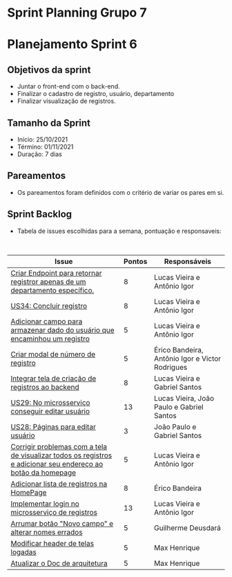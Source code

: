 # Sprint Planning Grupo 7

# Planejamento Sprint 6

## Objetivos da sprint

- Juntar o front-end com o back-end.
- Finalizar o cadastro de registro, usuário, departamento
- Finalizar visualização de registros.

## Tamanho da Sprint

- Início: 25/10/2021
- Término: 01/11/2021
- Duração: 7 dias

## Pareamentos

- Os pareamentos foram definidos com o critério de variar os pares em si.

## Sprint Backlog

- Tabela de issues escolhidas para a semana, pontuação e responsaveis:

<br>

| Issue                                                                                                                                                                    | Pontos | Responsáveis                                    |
| ------------------------------------------------------------------------------------------------------------------------------------------------------------------------ | ------ | ----------------------------------------------- |
| [Criar Endpoint para retornar registror apenas de um departamento específico.](https://github.com/fga-eps-mds/2021.1-Oraculo/issues/115)                                 | 8      | Lucas Vieira e Antônio Igor                     |
| [US34: Concluir registro](https://github.com/fga-eps-mds/2021.1-Oraculo/issues/88)                                                                                       | 8      | Lucas Vieira e Antônio Igor                     |
| [Adicionar campo para armazenar dado do usuário que encaminhou um registro](https://github.com/fga-eps-mds/2021.1-Oraculo/issues/109)                                    | 5      | Lucas Vieira e Antônio Igor                     |
| [Criar modal de número de registro](https://github.com/fga-eps-mds/2021.1-Oraculo/issues/119)                                                                            | 5      | Érico Bandeira, Antônio Igor e Victor Rodrigues |
| [Integrar tela de criação de registros ao backend](https://github.com/fga-eps-mds/2021.1-Oraculo/issues/111)                                                             | 8      | Lucas Vieira e Gabriel Santos                   |
| [US29: No microsserviço conseguir editar usuário](https://github.com/fga-eps-mds/2021.1-Oraculo/issues/79)                                                               | 13     | Lucas Vieira, João Paulo e Gabriel Santos       |
| [US28: Páginas para editar usuário](https://github.com/fga-eps-mds/2021.1-Oraculo/issues/78)                                                                             | 3      | João Paulo e Gabriel Santos                     |
| [Corrigir problemas com a tela de visualizar todos os registros e adicionar seu endereço ao botão da homepage](https://github.com/fga-eps-mds/2021.1-Oraculo/issues/118) | 5      | Lucas Vieira e Antônio Igor                     |
| [Adicionar lista de registros na HomePage](https://github.com/fga-eps-mds/2021.1-Oraculo/issues/116)                                                                     | 8      | Érico Bandeira                                  |
| [Implementar login no microsserviço de registros](https://github.com/fga-eps-mds/2021.1-Oraculo/issues/105)                                                              | 13     | Lucas Vieira e Antônio Igor                     |
| [Arrumar botão "Novo campo" e alterar nomes errados](https://github.com/fga-eps-mds/2021.1-Oraculo/issues/124)                                                           | 5      | Guilherme Deusdará                              |
| [Modificar header de telas logadas](https://github.com/fga-eps-mds/2021.1-Oraculo/issues/125)                                                                            | 5      | Max Henrique                                    |
| [Atualizar o Doc de arquitetura](https://github.com/fga-eps-mds/2021.1-Oraculo/issues/126)                                                                               | 5      | Max Henrique                                    |
